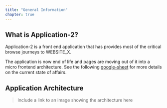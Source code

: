 ```yaml
---
title: "General Information"
chapter: true
---
```


## What is Application-2?

Application-2 is a front end application that has provides most of the critical browse journeys to WEBSITE_X.

The application is now end of life and pages are moving out of it into a micro frontend architecture. See the following [google-sheet](https://link/to/gsheet) for more details on the current state of affairs.

## Application Architecture

> Include a link to an image showing the architecture here
